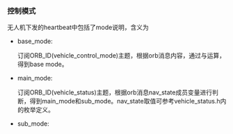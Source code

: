 

### 控制模式

无人机下发的heartbeat中包括了mode说明，含义为

- base_mode: 

  订阅ORB_ID(vehicle_control_mode)主题，根据orb消息内容，通过与运算，得到base mode。

- main_mode:

  订阅ORB_ID(vehicle_status)主题，根据orb消息nav_state成员变量进行判断，得到main_mode和sub_mode。nav_state取值可参考vehicle_status.h内的枚举定义。

- sub_mode: